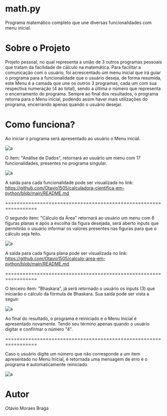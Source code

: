 # math.py
Programa matemático completo que une diversas funcionalidades com menu inicial.

# Sobre o Projeto
Projeto pessoal, no qual representa a união de 3 outros programas pessoais que tratam da facilidade de cálculo na matemática. Para facilitar a comunicação com o usuário, foi acrescentado um menu inicial que irá guiar o programa para a funcionalidade que o usuário deseja, de forma resumida, este Menu é a camada que une os outros 3 programas, cada um com sua respectiva numeração (4 ao total), sendo a última o número que representa o encerramento do programa. Sempre ao final dos resultados, o programa retorna para o Menu inicial, podendo assim haver mais utilizações do programa, encerrando apenas quando o usuário desejar.

# Como funciona?
Ao iniciar o programa será apresentado ao usuário o Menu inicial.

![a](https://user-images.githubusercontent.com/84475339/166303196-727e1089-47cd-4b1e-a472-5cf08b2155a5.png)

O item: "Análise de Dados", retornará ao usuário um menu com 17 funcionalidades, presentes no programa singular.

![a](https://user-images.githubusercontent.com/84475339/166299417-65327c35-15c2-4db2-90cd-d495e892229c.png)

A saída para cada funcionalidade pode ser visualizada no link: https://github.com/Otavio1505/calculadora-cientifica-em-python/blob/main/README.md

=================================================================

O segundo item: "Cálculo da Área" retornará ao usuário um menu com 6 figuras planas e após a escolha da figura desejada, será aberto inputs que permitirão o usuário informar os valores presentes nas figuras para que o cálculo seja feito.

![a](https://user-images.githubusercontent.com/84475339/166300063-48daa6e4-f4b3-464b-9cc3-a1a3d7219cc4.png)

A saída para cada figura plana pode ser visualizada no link: https://github.com/Otavio1505/calculo-area-em-python/blob/main/README.md

=================================================================

O terceiro item: "Bhaskara", já será retornado o usuário os inputs (3) que iniciarão o cálculo da fórmula de Bhaskara.
Sua saída pode ser vista a seguir:

![a](https://user-images.githubusercontent.com/84475339/166302718-4a37549e-408c-42d4-81b6-bfaaa714977b.png)

Ao final do resultado, o programa é reiniciado e o Menu Inicial é apresentado novamente. Tendo seu término apenas quando o usuário digitar e confirmar o número "4".

=================================================================

Caso o usuário digite um número que não corresponde a um item apresentado no Menu Inicial, é retornada uma mensagem de erro e o programa é automaticamente reiniciado.

![a](https://user-images.githubusercontent.com/84475339/166303099-8680e201-cc13-4486-a372-b9ef83a922e3.png)

# Autor
Otávio Moraes Braga
